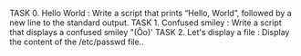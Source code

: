 TASK 0. Hello World : Write a script that prints “Hello, World”, followed by a new line to the standard output.
TASK 1. Confused smiley : Write a script that displays a confused smiley "(Ôo)'
TASK 2. Let's display a file : Display the content of the /etc/passwd file..
